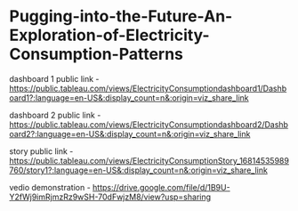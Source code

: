 # Pugging-into-the-Future-An-Exploration-of-Electricity-Consumption-Patterns

dashboard 1 public link - https://public.tableau.com/views/ElectricityConsumptiondashboard1/Dashboard1?:language=en-US&:display_count=n&:origin=viz_share_link

dashboard 2 public link - https://public.tableau.com/views/ElectricityConsumptiondashboard2/Dashboard2?:language=en-US&:display_count=n&:origin=viz_share_link

story public link - https://public.tableau.com/views/ElectricityConsumptionStory_16814535989760/story1?:language=en-US&:display_count=n&:origin=viz_share_link

vedio demonstration - https://drive.google.com/file/d/1B9U-Y2fWj9imRjmzRz9wSH-70dFwjzM8/view?usp=sharing
